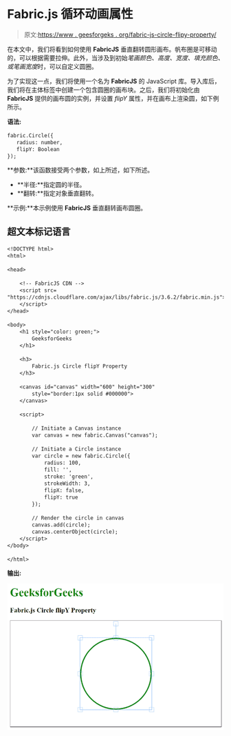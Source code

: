 # Fabric.js 循环动画属性

> 原文:[https://www . geesforgeks . org/fabric-js-circle-flipy-property/](https://www.geeksforgeeks.org/fabric-js-circle-flipy-property/)

在本文中，我们将看到如何使用 **FabricJS** 垂直翻转圆形画布。帆布圈是可移动的，可以根据需要拉伸。此外，当涉及到初始*笔画颜色、高度、宽度、填充颜色、*或*笔画宽度*时，可以自定义圆圈。

为了实现这一点，我们将使用一个名为 **FabricJS** 的 JavaScript 库。导入库后，我们将在主体标签中创建一个包含圆圈的画布块。之后，我们将初始化由 **FabricJS** 提供的画布圆的实例，并设置 *flipY* 属性，并在画布上渲染圆，如下例所示。

**语法:**

```
fabric.Circle({
   radius: number,
   flipY: Boolean
});
```

**参数:**该函数接受两个参数，如上所述，如下所述。

*   **半径:**指定圆的半径。
*   **翻转:**指定对象垂直翻转。

**示例:**本示例使用 **FabricJS** 垂直翻转画布圆圈。

## 超文本标记语言

```
<!DOCTYPE html>
<html>

<head>

    <!-- FabricJS CDN -->
    <script src=
"https://cdnjs.cloudflare.com/ajax/libs/fabric.js/3.6.2/fabric.min.js">
    </script>
</head>

<body>
    <h1 style="color: green;">
        GeeksforGeeks
    </h1>

    <h3>
        Fabric.js Circle flipY Property
    </h3>

    <canvas id="canvas" width="600" height="300"
        style="border:1px solid #000000">
    </canvas>

    <script>

        // Initiate a Canvas instance 
        var canvas = new fabric.Canvas("canvas");

        // Initiate a Circle instance 
        var circle = new fabric.Circle({
            radius: 100,
            fill: '',
            stroke: 'green',
            strokeWidth: 3,
            flipX: false,
            flipY: true
        });

        // Render the circle in canvas 
        canvas.add(circle);
        canvas.centerObject(circle);
    </script>
</body>

</html>
```

**输出:**

![](img/7bebc7d25ec1024ad78c4c66ffa2f4a3.png)